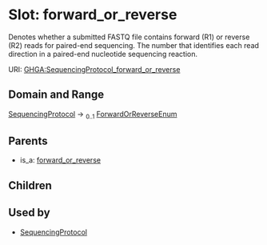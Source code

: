 
# Slot: forward_or_reverse


Denotes whether a submitted FASTQ file contains forward (R1) or reverse (R2) reads for paired-end sequencing. The number that identifies each read direction in a paired-end nucleotide sequencing reaction.

URI: [GHGA:SequencingProtocol_forward_or_reverse](https://w3id.org/GHGA/SequencingProtocol_forward_or_reverse)


## Domain and Range

[SequencingProtocol](SequencingProtocol.md) &#8594;  <sub>0..1</sub> [ForwardOrReverseEnum](ForwardOrReverseEnum.md)

## Parents

 *  is_a: [forward_or_reverse](forward_or_reverse.md)

## Children


## Used by

 * [SequencingProtocol](SequencingProtocol.md)

